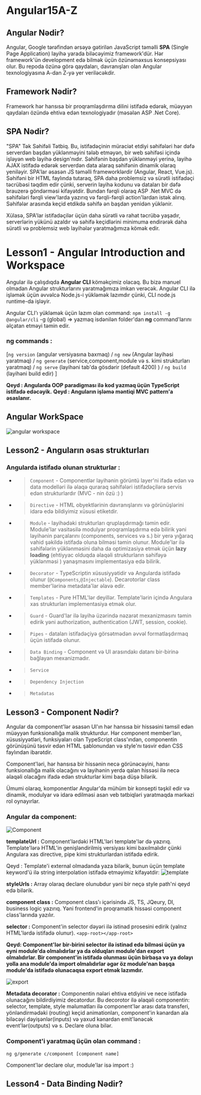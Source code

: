 # Angular15A-Z

## Angular Nədir?
Angular, Google tərəfindən ərsəyə gətirilən JavaScript təməlli **SPA** (Single Page Application) layihə yarada biləcəyimiz framework'dür. Hər framework'ün development edə bilmək üçün özünəməxsus konsepsiyası olur. Bu repoda özünə görə qaydaları, davranışları olan Angular texnologiyasına A-dan Z-yə yer veriləcəkdir.

## Framework Nədir?
Framework hər hansısa bir proqramlaşdırma dilini istifadə edərək, müəyyən qaydaları özündə ehtiva edən texnologiyadır (məsələn ASP .Net Core).

## SPA Nədir?
"SPA" Tək Səhifəli Tətbiq. Bu, istifadəçinin müraciət etdiyi səhifələri hər dəfə serverdən başdan yüklənməyini tələb etməyən, bir web səhifəsi içində işləyən web layihə design'nıdır. Səhifənin başdan yüklənməyi yerinə, layihə AJAX istifadə edərək serverdən data alaraq səhifənin dinamik olaraq yeniləyir. SPA'lar əsasən JS təməlli frameworklərdir (Angular, React, Vue.js). Səhifəni bir HTML faylında tutaraq, SPA daha problemsiz və sürətli istifadəçi təcrübəsi təqdim edir çünki, serverin layihə kodunu və dataları bir dəfə brauzerə göndərməsi kifayətdir. Bundan fərqli olaraq ASP .Net MVC də səhifələri fərqli view'larda yazırıq və fərqli-fərqli action'lardan istək alırıq. Səhifələr arasında keçid etdikdə səhifə ən başdan yenidən yüklənir.

Xülasə, SPA'lar istifadəçilər üçün daha sürətli və rahat təcrübə yaşadır, serverlərin yükünü azaldır və səhifə keçidlərini minimuma endirərək daha sürətli və problemsiz web layihələr yaratmağımıza kömək edir.


# Lesson1 - Angular Introduction and Workspace

Angular ilə çalışdıqda **Angular CLI** köməkçimiz olacaq. Bu bizə manuel olmadan Angular strukturlarını yaratmağımıza imkan verəcək. Angular CLI ilə işləmək üçün əvvəlcə Node.js-i yükləmək lazımdır çünki, CLI node.js runtime-da işləyir.

Angular CLI'ı yükləmək üçün lazım olan command:
`npm install -g @angular/cli`
-g (global) => yazmaq isdənilən folder'dan **ng** command'larını əlçatan etməyi təmin edir.

### ng commands :
[`ng version` (angular versiyasına baxmaq) / `ng new` (Angular layihəsi yaratmaq) / `ng generate` (service,component,module və s. kimi strukturları yaratmaq) / `ng serve` (layihəni tab'da gösdərir (default 4200) ) / `ng build` (layihəni build edir) ]

**Qeyd : Angularda OOP paradigması ilə kod yazmaq üçün TypeScript istifadə edəcəyik.**
**Qeyd : Anguların işləmə məntiqi MVC pattern'a əsaslanır.**

## Angular WorkSpace
![angular workspace](https://user-images.githubusercontent.com/62793862/220083336-ec5d7461-889e-4146-9b09-3133cb7f9bda.png)

## Lesson2 - Anguların əsas strukturları

### Angularda istifadə olunan strukturlar :
* > `Component` - Componentlər layihənin görüntü layer'ni ifadə edən və data modelləri ilə əlaqə quraraq səhifələri istifadəçilərə servis edən strukturlardır (MVC - nin özü :) )
* > `Directive` - HTML obyektlərinin davranışlarını və görünüşlərini idarə edə bildiyimiz xüsusi etiketdir.
* > `Module` - layihədəki strukturları qruplaşdırmağı təmin edir. Module'lar vasitəsilə modulyar proqramlaşdırma edə bilirik yəni layihənin parçalarını (components, services və s.) bir yerə yığaraq vahid şəkildə istifadə oluna bilməsi təmin olunur. Module'lar ilə səhifələrin yüklənməsini daha da optimizasiya etmək üçün **lazy loading** (ehtiyyac olduqda əlaqəli strukturların səhifəyə yüklənməsi ) yanaşmasını implementasiya edə bilirik.
* > `Decorator` - TypeScriptin xüsusiyyətidir və Angularda istifadə olunur (`@Components`,`@Injectable`). Decarotorlar class member'lərinə metadata'lar əlavə edir.  
* > `Templates` - Pure HTML'lər deyillər. Template'lərin içində Angulara xas strukturları implementasiya etmək olur.
* > `Guard` - Guard'lar ilə layihə üzərində nəzarət mexanizmasını təmin edirik yəni authorization, authentication (JWT, session, cookie).
* > `Pipes` - dataları istifadəçiyə görsətmədən əvvəl formatlaşdırmaq üçün istifadə olunur.
* > `Data Binding` - Component və UI arasındakı datanı bir-birinə bağlayan mexanizmadır.
* > `Service`
* > `Dependency Injection`
* > `Metadatas`

## Lesson3 - Component Nədir?

Angular da component'lər əsasən UI'ın hər hansısa bir hissəsini təmsil edən müəyyən funksionallığa malik strukturdur. Hər component member'ları, xüsusiyyətləri, funksiyaları olan TypeScript class'ından, componentin görünüşünü təsvir edən HTML şablonundan və style'nı təsvir edən CSS faylından ibarətdir.

Component'ləri, hər hansısa bir hissənin necə görünəcəyini, hansı funksionallığa malik olacağını və layihənin yerdə qalan hissəsi ilə necə əlaqəli olacağını ifadə edən strukturlar kimi başa düşə bilərik.

Ümumi olaraq, komponentlər Angular'da mühüm bir konsepti təşkil edir və dinamik, modulyar və idarə edilməsi asan veb tətbiqləri yaratmaqda mərkəzi rol oynayırlar.

### Angular da component:
![Component](https://user-images.githubusercontent.com/62793862/220411141-c5e22fd6-441e-4659-ae6f-e93228db3503.png)

**templateUrl :**
Component'lərdəki HTML'ləri template'lər də yazırıq. Template'lərə HTML'in genişləndirilmiş versiyası kimi baxılmalıdır çünki Angulara xas directive, pipe kimi strukturlardan istifadə edirik.

Qeyd : Template'i external olmadanda yaza bilərik, bunun üçün template keyword'ü ilə string interpolation istifadə etməyimiz kifayətdir:
![template](https://dotnettutorials.net/wp-content/uploads/2018/09/word-image-171.png)

**styleUrls :**
Array olaraq declare olunubdur yəni bir neçə style path'ni qeyd edə bilərik.

**component class :**
Component class'ı içərisində JS, TS, JQeury, DI, business logic yazırıq. Yəni frontend'in proqramatik hissəsi component class'larında yazılır.

**selector :**
Component'in selector dəyəri ilə istinad prosesini edirik (yalnız HTML'lərdə istifadə olunur).
`<app-root></app-root>`

**Qeyd: Component'lər bir-birini selector ilə istinad edə bilməsi üçün ya eyni module'da olmalıdırlar ya da olduqları module'dan export olmalıdırlar. Bir component'in istifadə olunması üçün birbaşa və ya dolayı yolla ana module'da import olmalıdırlar əgər öz module'nan başqa module'da istifadə olunacaqsa export etmək lazımdır.**

![export](https://miro.medium.com/v2/resize:fit:640/format:webp/1*-iIOHD-ZjIIhYzrTTJcQ8w.png)

**Metadata decorator :**
Componentin nələri ehtiva etdiyini ve nece istifadə olunacağını bildirdiyimiz decatordur.
Bu decorotor ilə əlaqəli componentin: selector, template, style məlumatları ilə component'lər arası data transferi, yönləndirmədəki (routing) keçid animationları, component'in kənardan ala biləcəyi dəyişənlər(inputs) və yaxud kənardan emit'lənəcək event'lər(outputs) və s. Declare oluna bilər.

### Component'i yaratmaq üçün olan command :
`ng g/generate c/component [component name]`

Component'lər declare olur, module'lar isə import :)

## Lesson4 - Data Binding Nədir? 
